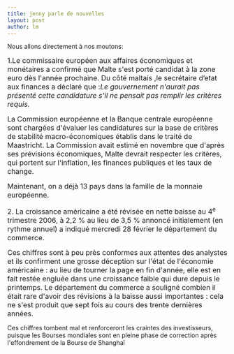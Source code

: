 ```yaml
---
title: jenny parle de nouvelles 
layout: post
author: lm
---
```

<p style="text-align: left" class="MsoNormal" align="left">Nous allons directement à nos moutons:  </p>
<p style="text-align: left" class="MsoNormal" align="left"><span style="font-size: 12pt">1.Le commissaire européen aux affaires économiques et monétaires a confirmé que Malte s&#39;est porté candidat à la zone euro dès l&#39;année prochaine. Du c</span><span style="font-size: 12pt">ôté maltais ,le secrétaire d’etat aux finances a déclaré que :</span><em><span style="font-size: 12pt">Le gouvernement n&#39;aurait pas présenté cette candidature s&#39;il ne pensait pas remplir les critères requis.</span></em></p>
<p style="text-align: left" class="MsoNormal" align="left"><span style="font-size: 12pt">La Commission</span><span style="font-size: 12pt"> européenne et la Banque centrale européenne sont chargées d&#39;évaluer les candidatures sur la base de critères de stabilité macro-économiques établis dans le traité de Maastricht. La Commission avait estimé en novembre que d&#39;après ses prévisions économiques, Malte devrait respecter les critères, qui portent sur l&#39;inflation, les finances publiques et les taux de change.</span></p>
<p style="text-align: left" class="MsoNormal" align="left"><span style="font-size: 12pt">Maintenant, on a déjà 13 pays dans la famille de la monnaie européenne.</span></p>
<p style="text-align: left" class="MsoNormal" align="left"><span style="font-size: 12pt">2. La croissance américaine a été révisée en nette baisse au 4<sup>e</sup> trimestre 2006, à 2,2 % au lieu de 3,5 % annoncé initialement (en rythme annuel) a indiqué mercredi 28 février le département du commerce. </span></p>
<p style="text-align: left" class="MsoNormal" align="left"><span style="font-size: 12pt">Ces chiffres sont à peu près conformes aux attentes des analystes et ils confirment une grosse déception sur l&#39;état de l&#39;économie américaine : au lieu de tourner la page en fin d&#39;année, elle est en fait restée engluée dans une croissance faible qui dure depuis le printemps. Le département du commerce a souligné combien il était rare d&#39;avoir des révisions à la baisse aussi importantes : cela ne s&#39;est produit que sept fois au cours des trente dernières années.</span></p>
<p class="MsoNormal"><span>Ces chiffres tombent mal et renforceront les craintes des investisseurs, puisque les Bourses mondiales sont en pleine phase de correction après l&#39;effondrement de la Bourse de Shanghaï </span></p>
